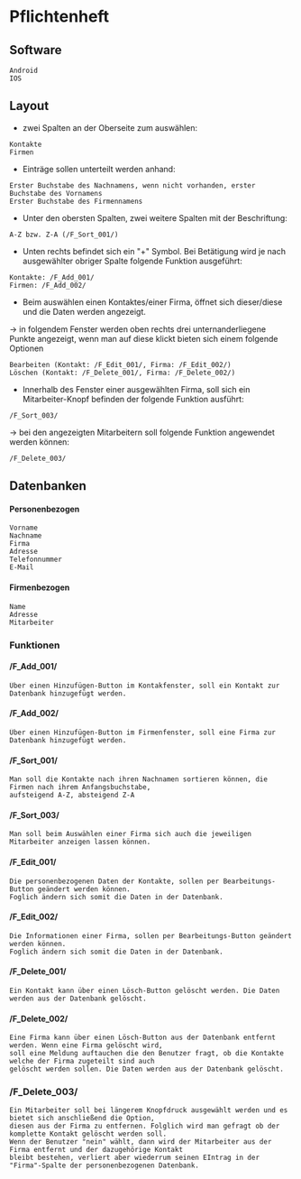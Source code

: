 # Pflichtenheft

## Software
```
Android 
IOS
```
## Layout
* zwei Spalten an der Oberseite zum auswählen:
```
Kontakte
Firmen
```
* Einträge sollen unterteilt werden anhand:
```
Erster Buchstabe des Nachnamens, wenn nicht vorhanden, erster Buchstabe des Vornamens
Erster Buchstabe des Firmennamens
```
* Unter den obersten Spalten, zwei weitere Spalten mit der Beschriftung:
```
A-Z bzw. Z-A (/F_Sort_001/)
```
* Unten rechts befindet sich ein "+" Symbol. Bei Betätigung wird je nach ausgewählter obriger Spalte folgende
Funktion ausgeführt:
```
Kontakte: /F_Add_001/
Firmen: /F_Add_002/
```
* Beim auswählen einen Kontaktes/einer Firma, öffnet sich dieser/diese und die Daten werden angezeigt.

-> in folgendem Fenster werden oben rechts drei unternanderliegene Punkte angezeigt, wenn man auf diese klickt
   bieten sich einem folgende Optionen
```
Bearbeiten (Kontakt: /F_Edit_001/, Firma: /F_Edit_002/)
Löschen (Kontakt: /F_Delete_001/, Firma: /F_Delete_002/)
```
* Innerhalb des Fenster einer ausgewählten Firma, soll sich ein Mitarbeiter-Knopf befinden der folgende Funktion
ausführt:
```
/F_Sort_003/
```
  -> bei den angezeigten Mitarbeitern soll folgende Funktion angewendet werden können:
```
/F_Delete_003/
```

## Datenbanken
#### Personenbezogen
```
Vorname
Nachname
Firma
Adresse
Telefonnummer
E-Mail
```

#### Firmenbezogen
```
Name
Adresse
Mitarbeiter
```

### Funktionen
#### /F_Add_001/
```
Über einen Hinzufügen-Button im Kontakfenster, soll ein Kontakt zur Datenbank hinzugefügt werden.
```
#### /F_Add_002/
```
Über einen Hinzufügen-Button im Firmenfenster, soll eine Firma zur Datenbank hinzugefügt werden.
```
#### /F_Sort_001/
```
Man soll die Kontakte nach ihren Nachnamen sortieren können, die Firmen nach ihrem Anfangsbuchstabe, 
aufsteigend A-Z, absteigend Z-A
```
#### /F_Sort_003/
```
Man soll beim Auswählen einer Firma sich auch die jeweiligen Mitarbeiter anzeigen lassen können.
```
#### /F_Edit_001/
```
Die personenbezogenen Daten der Kontakte, sollen per Bearbeitungs-Button geändert werden können.
Foglich ändern sich somit die Daten in der Datenbank.
```
#### /F_Edit_002/
```
Die Informationen einer Firma, sollen per Bearbeitungs-Button geändert werden können.
Foglich ändern sich somit die Daten in der Datenbank.
```
#### /F_Delete_001/
```
Ein Kontakt kann über einen Lösch-Button gelöscht werden. Die Daten werden aus der Datenbank gelöscht.
```
#### /F_Delete_002/
```
Eine Firma kann über einen Lösch-Button aus der Datenbank entfernt werden. Wenn eine Firma gelöscht wird,
soll eine Meldung auftauchen die den Benutzer fragt, ob die Kontakte welche der Firma zugeteilt sind auch 
gelöscht werden sollen. Die Daten werden aus der Datenbank gelöscht.
```
### /F_Delete_003/
```
Ein Mitarbeiter soll bei längerem Knopfdruck ausgewählt werden und es bietet sich anschließend die Option,
diesen aus der Firma zu entfernen. Folglich wird man gefragt ob der komplette Kontakt gelöscht werden soll.
Wenn der Benutzer "nein" wählt, dann wird der Mitarbeiter aus der Firma entfernt und der dazugehörige Kontakt
bleibt bestehen, verliert aber wiederrum seinen EIntrag in der "Firma"-Spalte der personenbezogenen Datenbank.

